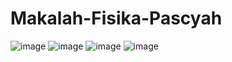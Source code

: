 # Makalah-Fisika-Pascyah
![image](https://github.com/user-attachments/assets/6c0941c7-e2ab-46d0-b3ca-fa38ca5eb6df)
![image](https://github.com/user-attachments/assets/0e6da38a-d264-4504-ae02-106c4fab738d)
![image](https://github.com/user-attachments/assets/b7c908f5-af2e-4879-9bf5-9892fa3649ff)
![image](https://github.com/user-attachments/assets/e8eea17e-96b4-46dc-902e-8d1f8d39a9fc)
